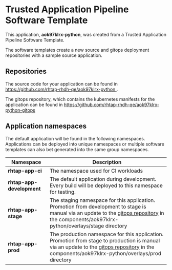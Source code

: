 # Trusted Application Pipeline Software Template

This application, **aok97klrx-python**, was created from a Trusted Application Pipeline Software Template.

The software templates create a new source and gitops deployment repositories with a sample source application. 

## Repositories

The source code for your application can be found in [https://github.com/rhtap-rhdh-qe/aok97klrx-python ](https://github.com/rhtap-rhdh-qe/aok97klrx-python ).
 
The gitops repository, which contains the kubernetes manifests for the application can be found in 
[https://github.com/rhtap-rhdh-qe/aok97klrx-python-gitops ](https://github.com/rhtap-rhdh-qe/aok97klrx-python-gitops ) 

## Application namespaces 

The default application will be found in the following namespaces. Applications can be deployed into unique namespaces or multiple software templates can also bet generated into the same group namespaces.  

|  Namespace   |  Description   |  
| -------- | -------- |
| **rhtap-app-ci** | The namespace used for CI workloads |
| **rhtap-app-development** | The default application during development. Every build will be deployed to this namespace for testing. |
| **rhtap-app-stage** | The staging namespace for this application. Promotion from development to stage is manual via an update to the [gitops repository](https://github.com/rhtap-rhdh-qe/aok97klrx-python-gitops ) in the components/aok97klrx-python/overlays/stage directory |
| **rhtap-app-prod** | The production namespace for this application. Promotion from stage to production is manual via an update to the [gitops repository](https://github.com/rhtap-rhdh-qe/aok97klrx-python-gitops ) in the components/aok97klrx-python/overlays/prod directory |